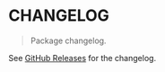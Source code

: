 # CHANGELOG

> Package changelog.

See [GitHub Releases](https://github.com/stdlib-js/array-base-quaternary3d/releases) for the changelog.